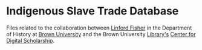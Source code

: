 # Indigenous Slave Trade Database
Files related to the collaboration between [Linford Fisher](https://vivo.brown.edu/display/lf7) in the Department of History at [Brown University](http://www.brown.edu) and the Brown University [Library's](http://library.brown.edu/) [Center for Digital Scholarship](http://cds.library.brown.edu/).